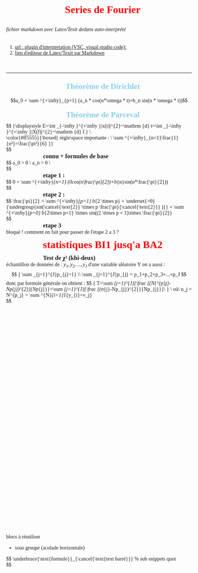 <head>
    <link rel="preconnect" href="https://fonts.googleapis.com">
    <link rel="preconnect" href="https://fonts.gstatic.com" crossorigin>
    <link href="https://fonts.googleapis.com/css2?family=Fredoka:wght@300..700&display=swap" rel="stylesheet">
</head>
<style>
@font-face {
  font-family: Fredoka-Regular; 
  font-family: Fredoka-Medium;  
  font-family: Fredoka-Bold;  
  font-family: Fredoka-SemiBold; 
}
@font-face {
  src: url('https://fonts.googleapis.com/css2?family=Fredoka:wght@300..700&display=swap'); 
}
*{
    font-family: fredoka;
}
h3,h4{
  position: relative;
  margin: auto 100px;
  background-color: #ffffff11;    
  display: inline-block;
}
h1,h2{
  background-color: #ffffff21;  
  vertical-align: center;  
  margin: auto;
  height: max-content;
  width: 100%;
  border-radius: 5px;
  padding: 10px;
  text-align: center !important; /*centrer le contenu texte ! trés important*/
  color: red;
}
h1:hover{
  color: #000f;
  background-color: #ff000099;
}
h2{
  color: skyblue;
}
p{
  margin:auto;
}
</style>

# Series de Fourier

###### fichier markdown avec Latex/Texit dedans auto-interprété
1) [url : plugin d'interpretation (VSC, visual studio code):](https://github.com/mjbvz/vscode-github-markdown-preview-style)
2) [lien d'editeur de Latex/Texit sur Markdown](https://github.com/yzhang-gh/vscode-markdown)
<br>

<hr>

## Théorème de Dirichlet

$$a_0 + \sum ^{+\infty}_{p=1} (a_n * cos(n*\omega * t)+b_n sin(n * \omega * t))$$

## Théorème de Parceval

$$
{\displaystyle E=\int _{-\infty }^{+\infty }|x(t)|^{2}~\mathrm {d} t=\int _{-\infty }^{+\infty }|X(f)|^{2}~\mathrm {d} f.} \\ 

\color{#ff5555}{\boxed{
  règle\space importante : \\
  \sum ^{+\infty}_{n=1}\frac{1}{n²}=\frac{\pi²}{6} 
}}



$$
### connu + formules de base

$$
a_0 = 0  \\
a_n = 0  \\

$$

### etape 1 :

$$
0 + \sum ^{+\infty}_{n=1} (0*cos(n*\frac{\pi}{2})+b_{n}sin(n*\frac{\pi}{2}))

$$

### etape 2 :

$$
\frac{\pi}{2} = \sum ^{+\infty}_{p=1} b_{2 \times p} +
\underset{=0}{\undergroup{sin(\cancel{\text{2}} \times p \frac{\pi}{\cancel{\text{2}}} )}} + \sum ^{+\infty}_{p=0} b_{2\times p+1} \times sin((2 \times p + 1)\times \frac{\pi}{2})

$$

### etape 3

bloqué ! comment on fait pour passer de l'etape 2 a 3 ?

# statistiques BI1 jusq'a BA2

### Test de χ² (khi-deux)

échantillon de données de : 
${ y_1,y_2,...,y_J }$ 
d'une variable aléatoire Y 
on a aussi :
$$
{ \sum _{j=1}^{J}p_{j}=1} \\ 
\sum _{j=1}^{J}p_{j} = p_1+p_2+p_3+...+p_J
$$
donc par formule générale on obtient :
$$
{ T=\sum _{j=1}^{J}{\frac {(N{\^{p}_j}-Np_{j})^{2}}{Np_{j}}}=\sum _{j=1}^{J}{\frac {(n_{j}-Np_{j})^{2}}{Np_{j}}}\ } \\ 
où\ n_j = N\^{p_j} = \sum ^{N}_{i=1}1_{y_{i}=v_j}  
 
$$


<br><br><br><br><br><br><br><br><br><br><br><br><br><br><br><br><br><br><br><br><br><br><br><br><br><br><br><br><br><br><br><br><br><br><br><br><br><br><br>
blocs à réutiliser

- sous groupe (acolade horizontale)<br>

$$
\underbrace{\text{formule}}_{\cancel{\text{text barré}}} % sub snippets quot

$$

<!-- template sous parenthésé : 
\documentclass{article}
\usepackage{amsmath}
\begin{document}
\[
\underbrace{\text{Votre contenu ici}}_{\text{Explication ici}}
\]
\end{document} -->

<!-- end page -->
